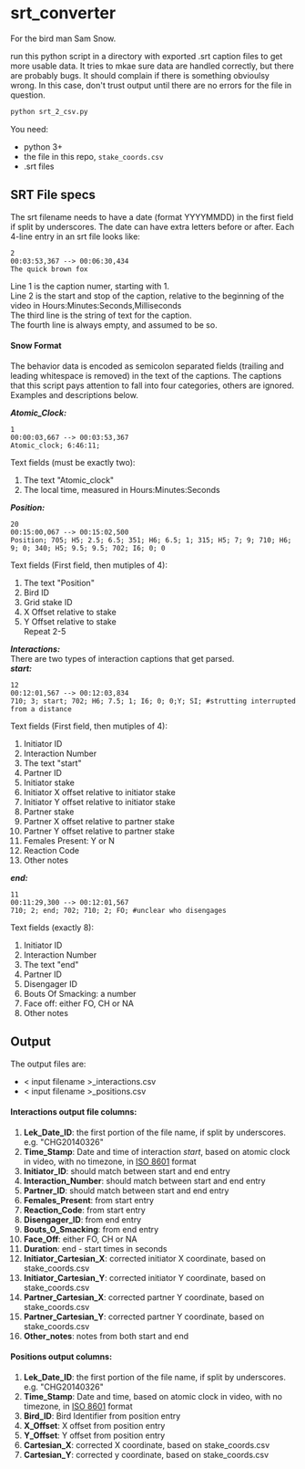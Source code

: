 # srt_converter

For the bird man Sam Snow.

run this python script in a directory with exported .srt caption files to get more usable data. It tries to mkae sure data are handled correctly, but there are probably bugs. It should complain if there is something obvioulsy wrong. In this case, don't trust output until there are no errors for the file in question.

```bash
python srt_2_csv.py
```
You need:
 * python 3+
 * the file in this repo, ```stake_coords.csv```
 * .srt files

## SRT File specs
 The srt filename needs to have a date (format YYYYMMDD) in the first field if split by underscores. The date can have extra letters before or after. Each 4-line entry in an srt file looks like:

```
2
00:03:53,367 --> 00:06:30,434
The quick brown fox

```
Line 1 is the caption numer, starting with 1.  
Line 2 is the start and stop of the caption, relative to the beginning of the video in Hours:Minutes:Seconds,Milliseconds  
The third line is the string of text for the caption.  
The fourth line is always empty, and assumed to be so.

#### Snow Format

The behavior data is encoded as semicolon separated fields (trailing and leading whitespace is removed) in the text of the captions. The captions that this script pays attention to fall into four categories, others are ignored. Examples and descriptions below.

_**Atomic_Clock:**_  
```
1
00:00:03,667 --> 00:03:53,367
Atomic_clock; 6:46:11;

```
Text fields (must be exactly two):  
1. The text "Atomic_clock"  
2. The local time, measured in Hours:Minutes:Seconds  

_**Position:**_
```
20
00:15:00,067 --> 00:15:02,500
Position; 705; H5; 2.5; 6.5; 351; H6; 6.5; 1; 315; H5; 7; 9; 710; H6; 9; 0; 340; H5; 9.5; 9.5; 702; I6; 0; 0

```
Text fields (First field, then mutiples of 4):  
1. The text "Position"  
2. Bird ID  
3. Grid stake ID  
4. X Offset relative to stake  
5. Y Offset relative to stake  
Repeat 2-5  

_**Interactions:**_  
There are two types of interaction captions that get parsed.  
_**start:**_
```
12
00:12:01,567 --> 00:12:03,834
710; 3; start; 702; H6; 7.5; 1; I6; 0; 0;Y; SI; #strutting interrupted from a distance

```
Text fields (First field, then mutiples of 4):  
1. Initiator ID  
2. Interaction Number  
3. The text "start"  
4. Partner ID  
5. Initiator stake  
6. Initiator X offset relative to initiator stake  
7. Initiator Y offset relative to initiator stake  
8. Partner stake  
9. Partner X offset relative to partner stake  
10. Partner Y offset relative to partner stake  
11. Females Present: Y or N  
12. Reaction Code  
13. Other notes  

_**end:**_
```
11
00:11:29,300 --> 00:12:01,567
710; 2; end; 702; 710; 2; FO; #unclear who disengages

```
Text fields (exactly 8):  
1. Initiator ID  
2. Interaction Number  
3. The text "end"  
4. Partner ID  
5. Disengager ID  
6. Bouts Of Smacking: a number  
7. Face off: either FO, CH or NA  
8. Other notes  


## Output
The output files are:  
 * < input filename >_interactions.csv
 * < input filename >_positions.csv

#### Interactions output file columns:
1. **Lek_Date_ID**: the first portion of the file name, if split by underscores. e.g. "CHG20140326"
2. **Time_Stamp**: Date and time of interaction _start_, based on atomic clock in video, with no timezone, in [ISO 8601](https://en.wikipedia.org/wiki/ISO_8601) format
3. **Initiator_ID**: should match between start and end entry
4. **Interaction_Number**: should match between start and end entry
5. **Partner_ID**: should match between start and end entry
6. **Females_Present**: from start entry
7. **Reaction_Code**: from start entry
8. **Disengager_ID**: from end entry
9. **Bouts_O_Smacking**: from end entry
10. **Face_Off**: either FO, CH or NA
11. **Duration**: end - start times in seconds
12. **Initiator_Cartesian_X**: corrected initiator X coordinate, based on stake_coords.csv
13. **Initiator_Cartesian_Y**: corrected initiator Y coordinate, based on stake_coords.csv
14. **Partner_Cartesian_X**: corrected partner Y coordinate, based on stake_coords.csv
15. **Partner_Cartesian_Y**: corrected partner Y coordinate, based on stake_coords.csv
16. **Other_notes**: notes from both start and end

#### Positions output columns:
1. **Lek_Date_ID**: the first portion of the file name, if split by underscores. e.g. "CHG20140326"
2. **Time_Stamp**: Date and time, based on atomic clock in video, with no timezone, in [ISO 8601](https://en.wikipedia.org/wiki/ISO_8601) format
3. **Bird_ID**: Bird Identifier from position entry
4. **X_Offset**: X offset from position entry
5. **Y_Offset**: Y offset from position entry
6. **Cartesian_X**: corrected X coordinate, based on stake_coords.csv
7. **Cartesian_Y**: corrected y coordinate, based on stake_coords.csv
